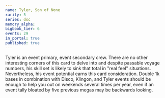 ```yaml
---
name: Tyler, Son of None
rarity: 5
series: dsc
memory_alpha:
bigbook_tier: 6
events: 29
in_portal: true
published: true
---
```


Tyler is an event primary, event secondary crew. There are no other interesting corners of this card to delve into and despite passable voyage numbers, his skill set is likely to sink that total in "real feel" situations. Nevertheless, his event potential earns this card consideration. Double 1k bases in combination with Disco, Klingon, and Tyler events should be enough to help you out on weekends several times per year, even if an event tally bloated by five previous megas may be backwards looking.
